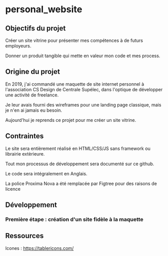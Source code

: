 # personal_website

## Objectifs du projet

Créer un site vitrine pour présenter mes compétences à de futurs employeurs.

Donner un produit tangible qui mette en valeur mon code et mes process.

## Origine du projet

En 2019, j'ai commandé une maquette de site internet personnel à l'association CS Design de Centrale Supélec, dans l'optique de développer une activité de freelance.

Je leur avais fourni des wireframes pour une landing page classique, mais je n'en ai jamais eu besoin.

Aujourd'hui je reprends ce projet pour me créer un site vitrine.

## Contraintes 

Le site sera entièrement réalisé en HTML/CSS/JS sans framework ou librairie extèrieure.

Tout mon processus de développement sera documenté sur ce github.

Le code sera intégralement en Anglais.

La police Proxima Nova a été remplacée par Figtree pour des raisons de licence

## Développement

### Première étape : création d'un site fidèle à la maquette

## Ressources

Icones : https://tablericons.com/
